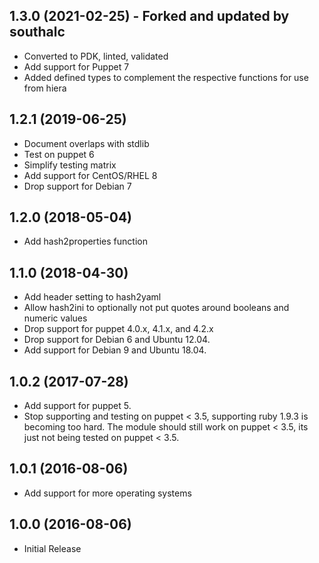 ## 1.3.0 (2021-02-25) - Forked and updated by southalc
- Converted to PDK, linted, validated
- Add support for Puppet 7
- Added defined types to complement the respective functions for use from hiera

## 1.2.1 (2019-06-25)
- Document overlaps with stdlib
- Test on puppet 6
- Simplify testing matrix
- Add support for CentOS/RHEL 8
- Drop support for Debian 7

## 1.2.0 (2018-05-04)
- Add hash2properties function

## 1.1.0 (2018-04-30)
- Add header setting to hash2yaml
- Allow hash2ini to optionally not put quotes around booleans and numeric values
- Drop support for puppet 4.0.x, 4.1.x, and 4.2.x
- Drop support for Debian 6 and Ubuntu 12.04.
- Add support for Debian 9 and Ubuntu 18.04.

## 1.0.2 (2017-07-28)
- Add support for puppet 5.
- Stop supporting and testing on puppet < 3.5, supporting ruby 1.9.3 is becoming
  too hard. The module should still work on puppet < 3.5, its just not being
  tested on puppet < 3.5.

## 1.0.1 (2016-08-06)
- Add support for more operating systems

## 1.0.0 (2016-08-06)
- Initial Release


